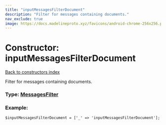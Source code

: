 ```yaml
---
title: "inputMessagesFilterDocument"
description: "Filter for messages containing documents."
nav_exclude: true
image: https://docs.madelineproto.xyz/favicons/android-chrome-256x256.png
---
```

# Constructor: inputMessagesFilterDocument  
[Back to constructors index](/API_docs/constructors/index.html)



Filter for messages containing documents.




### Type: [MessagesFilter](/API_docs/types/MessagesFilter.html)


### Example:

```
$inputMessagesFilterDocument = ['_' => 'inputMessagesFilterDocument'];
```  
